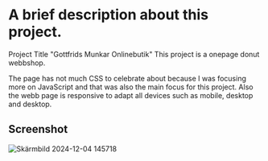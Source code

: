 
# A brief description about this project.
Project Title "Gottfrids Munkar Onlinebutik"
This project is a onepage donut webbshop.

The page has not much CSS to celebrate about because I was focusing more on JavaScript and that was also the main focus for this project.
Also the webb page is responsive to adapt all devices such as mobile, desktop and desktop.

## Screenshot
![Skärmbild 2024-12-04 145718](https://github.com/user-attachments/assets/728f84fe-008a-4fe7-957c-145a59c3ebbb) 














